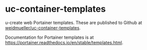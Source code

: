 # uc-container-templates

u-create web Portainer templates. These are published to Github at [weidmueller/uc-container-templates](https://github.com/weidmueller/uc-container-templates).

Documentation for Portainer templates is at https://portainer.readthedocs.io/en/stable/templates.html.